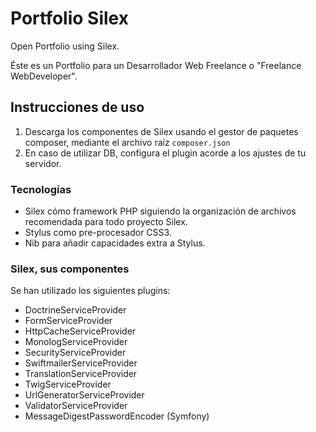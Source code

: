 Portfolio Silex
===============

Open Portfolio using Silex.

Éste es un Portfolio para un Desarrollador Web Freelance o "Freelance WebDeveloper".


## Instrucciones de uso
1. Descarga los componentes de Silex usando el gestor de paquetes composer, mediante el archivo raíz `composer.json`
2. En caso de utilizar DB, configura el plugin acorde a los ajustes de tu servidor.

### Tecnologías
* Silex cómo framework PHP siguiendo la organización de archivos recomendada para todo proyecto Silex.
* Stylus como pre-procesador CSS3.
* Nib para añadir capacidades extra a Stylus.

### Silex, sus componentes
Se han utilizado los siguientes plugins:
* DoctrineServiceProvider
* FormServiceProvider
* HttpCacheServiceProvider
* MonologServiceProvider
* SecurityServiceProvider
* SwiftmailerServiceProvider
* TranslationServiceProvider
* TwigServiceProvider
* UrlGeneratorServiceProvider
* ValidatorServiceProvider
* MessageDigestPasswordEncoder (Symfony)

